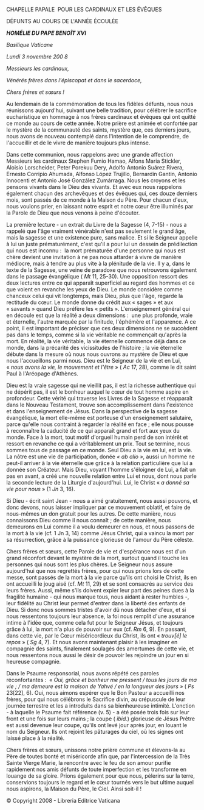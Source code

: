 CHAPELLE PAPALE  POUR LES CARDINAUX ET LES ÉVÊQUES

DÉFUNTS AU COURS DE L'ANNÉE ÉCOULÉE

***HOMÉLIE DU PAPE BENOÎT XVI***

*Basilique Vaticane*

*Lundi 3 novembre 200* *8*

*Messieurs les cardinaux,*

*Vénérés frères dans l'épiscopat et dans le sacerdoce,*

*Chers frères et sœurs !*

Au lendemain de la commémoration de tous les fidèles défunts, nous nous réunissons aujourd'hui, suivant une belle tradition, pour célébrer le sacrifice eucharistique en hommage à nos frères cardinaux et évêques qui ont quitté ce monde au cours de cette année. Notre prière est animée et confortée par le mystère de la communauté des saints, mystère que, ces derniers jours, nous avons de nouveau contemplé dans l'intention de le comprendre, de l'accueillir et de le vivre de manière toujours plus intense.

Dans cette communion, nous rappelons avec une grande affection Messieurs les cardinaux Stephen Fumio Hamao, Alfons Maria Stickler, Aloisio Lorscheider, Peter Porekuu Dery, Adolfo Antonio Suárez Rivera, Ernesto Corripio Ahumada, Alfonso López Trujillo, Bernardin Gantin, Antonio Innocenti et Antonio José González Zumárraga. Nous les croyons et les pensons vivants dans le Dieu des vivants. Et avec eux nous rappelons également chacun des archevêques et des évêques qui, ces douze derniers mois, sont passés de ce monde à la Maison du Père. Pour chacun d'eux, nous voulons prier, en laissant notre esprit et notre cœur être illuminés par la Parole de Dieu que nous venons à peine d'écouter.

La première lecture - un extrait du Livre de la Sagesse (4, 7-15) - nous a rappelé que l'âge vraiment vénérable n'est pas seulement le grand âge, mais la sagesse et une existence pure, sans malice. Et si le Seigneur appelle à lui un juste prématurément, c'est qu'il a pour lui un dessein de prédilection qui nous est inconnu :  la mort prématurée d'une personne qui nous est chère devient une invitation à ne pas nous attarder à vivre de manière médiocre, mais à tendre au plus vite à la plénitude de la vie. Il y a, dans le texte de la Sagesse, une veine de paradoxe que nous retrouvons également dans le passage évangélique ( *Mt* 11, 25-30). Une opposition ressort des deux lectures entre ce qui apparaît superficiel au regard des hommes et ce que voient en revanche les yeux de Dieu. Le monde considère comme chanceux celui qui vit longtemps, mais Dieu, plus que l'âge, regarde la rectitude du cœur. Le monde donne du crédit aux « sages » et aux « savants » quand Dieu préfère les « petits ». L'enseignement général qui en découle est que la réalité a deux dimensions :  une plus profonde, vraie et éternelle, l'autre marquée par la finitude, l'éphémère et l'apparence. A ce point, il est important de préciser que ces deux dimensions ne se succèdent pas dans le temps, comme si la vie véritable ne commençait qu'après la mort. En réalité, la vie véritable, la vie éternelle commence déjà dans ce monde, dans la précarité des vicissitudes de l'histoire ; la vie éternelle débute dans la mesure où nous nous ouvrons au mystère de Dieu et que nous l'accueillons parmi nous. Dieu est le Seigneur de la vie et en Lui, « *nous avons la vie, le mouvement et l'être* » ( *Ac* 17, 28), comme le dit saint Paul à l'Aréopage d'Athènes.

Dieu est la vraie sagesse qui ne vieillit pas, il est la richesse authentique qui ne dépérit pas, il est le bonheur auquel le cœur de tout homme aspire en profondeur. Cette vérité qui traverse les Livres de la Sagesse et réapparaît dans le Nouveau Testament, trouve son accomplissement dans l'existence et dans l'enseignement de Jésus. Dans la perspective de la sagesse évangélique, la mort elle-même est porteuse d'un enseignement salutaire, parce qu'elle nous contraint à regarder la réalité en face ; elle nous pousse à reconnaître la caducité de ce qui apparaît grand et fort aux yeux du monde. Face à la mort, tout motif d'orgueil humain perd de son intérêt et ressort en revanche ce qui a véritablement un prix. Tout se termine, nous sommes tous de passage en ce monde. Seul Dieu a la vie en lui, est la vie. La nôtre est une vie de participation, donée *« *ab alio* »*, aussi un homme ne peut-il arriver à la vie éternelle que grâce à la relation particulière que lui a donnée son Créateur. Mais Dieu, voyant l'homme s'éloigner de Lui, a fait un pas en avant, a créé une nouvelle relation entre Lui et nous, dont nous parle la seconde lecture de la Liturgie d'aujourd'hui. Lui, le Christ « *a donné sa vie pour nous* » (1 *Jn* 3, 16).

Si Dieu - écrit saint Jean - nous a aimé gratuitement, nous aussi pouvons, et donc devons, nous laisser impliquer par ce mouvement oblatif, et faire de nous-mêmes un don gratuit pour les autres. De cette manière, nous connaissons Dieu comme il nous connaît ; de cette manière, nous demeurons en Lui comme il a voulu demeurer en nous, et nous passons de la mort à la vie (cf. 1 Jn 3, 14) comme Jésus Christ, qui a vaincu la mort par sa résurrection, grâce à la puissance glorieuse de l'amour du Père céleste.

Chers frères et sœurs, cette Parole de vie et d'espérance nous est d'un grand réconfort devant le mystère de la mort, surtout quand il touche les personnes qui nous sont les plus chères. Le Seigneur nous assure aujourd'hui que nos regrettés frères, pour qui nous prions lors de cette messe, sont passés de la mort à la vie parce qu'ils ont choisi le Christ, ils en ont accueilli le joug aisé (cf. *Mt* 11, 29) et se sont consacrés au service des leurs frères. Aussi, même s'ils doivent expier leur part des peines dues à la fragilité humaine - qui nous marque tous, nous aidant à rester humbles -, leur fidélité au Christ leur permet d'entrer dans la liberté des enfants de Dieu. Si donc nous sommes tristes d'avoir dû nous détacher d'eux, et si nous ressentons toujours leur absence, la foi nous remplit d'une assurance intime à l'idée que, comme cela fut pour le Seigneur Jésus, et toujours grâce à lui, la mort n'a plus de pouvoir sur eux (cf. *Rm* 6, 9). En passant, dans cette vie, par le Cœur miséricordieux du Christ, ils ont « *trouv[é] le repos* » ( *Sg* 4, 7). Et nous avons maintenant plaisir à les imaginer en compagnie des saints, finalement soulagés des amertumes de cette vie, et nous ressentons nous aussi le désir de pouvoir les rejoindre un jour en si heureuse compagnie.

Dans le Psaume responsorial, nous avons répété ces paroles réconfortantes :  « *Oui, grâce et bonheur me pressent / tous les jours de ma vie ; / ma demeure est la maison de Yahvé / en la longueur des jours* » ( *Ps* 23[22], 6). Oui, nous aimons espérer que le Bon Pasteur a accueilli nos frères, pour qui nous célébrons le Sacrifice divin, au crépuscule de leur journée terrestre et les a introduits dans sa bienheureuse intimité. L'onction - à laquelle le Psaume fait référence (v. 5) - a été posée trois fois sur leur front et une fois sur leurs mains ; la coupe ( *ibid.*) glorieuse de Jésus Prêtre est aussi devenue leur coupe, qu'ils ont levé jour après jour, en louant le nom du Seigneur. Ils ont rejoint les pâturages du ciel, où les signes ont laissé place à la réalité.

Chers frères et sœurs, unissons notre prière commune et élevons-la au Père de toutes bonté et miséricorde afin que, par l'intercession de la Très Sainte Vierge Marie, la rencontre avec le feu de son amour purifie rapidement nos amis défunts de toute imperfection et les transforme en louange de sa gloire. Prions également pour que nous, pèlerins sur la terre, conservions toujours le regard et le cœur tournés vers le but ultime auquel nous aspirons, la Maison du Père, le Ciel. Ainsi soit-il !

© Copyright 2008 - Libreria Editrice Vaticana